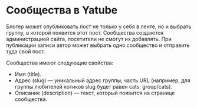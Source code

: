 # Сообщества в Yatube

Блогер может опубликовать пост не только у себя в ленте, но и выбрать группу, в которой появится этот пост. Сообщества создаются администрацией сайта, посетители не смогут их добавлять. При публикации записи автор может выбрать одно сообщество и отправить туда свой пост.   

Сообщества имеют следующие свойства:
- Имя (title).
- Адрес (slug) — уникальный адрес группы, часть URL (например, для группы любителей котиков slug будет равен cats: group/cats).
- Описание (description) — текст, который появится на странице сообщества.
